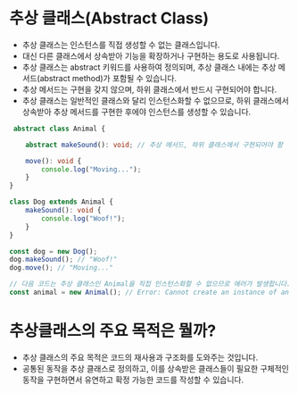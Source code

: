 

# 추상 클래스(Abstract Class)
- 추상 클래스는 인스턴스를 직접 생성할 수 없는 클래스입니다.
- 대신 다른 클래스에서 상속받아 기능을 확장하거나 구현하는 용도로 사용됩니다.
- 추상 클래스는 abstract 키워드를 사용하여 정의되며, 추상 클래스 내에는 추상 메서드(abstract method)가 포함될 수 있습니다.
- 추상 메서드는 구현을 갖지 않으며, 하위 클래스에서 반드시 구현되어야 합니다.
- 추상 클래스는 일반적인 클래스와 달리 인스턴스화할 수 없으므로, 하위 클래스에서 상속받아 추상 메서드를 구현한 후에야 인스턴스를 생성할 수 있습니다.


```typescript
 abstract class Animal {

    abstract makeSound(): void; // 추상 메서드, 하위 클래스에서 구현되어야 함

    move(): void {
        console.log("Moving...");
    }
}

class Dog extends Animal {
    makeSound(): void {
        console.log("Woof!");
    }
}

const dog = new Dog();
dog.makeSound(); // "Woof!"
dog.move(); // "Moving..."

// 다음 코드는 추상 클래스인 Animal을 직접 인스턴스화할 수 없으므로 에러가 발생합니다.
const animal = new Animal(); // Error: Cannot create an instance of an abstract class
```
   


# 추상클래스의 주요 목적은 뭘까?
- 추상 클래스의 주요 목적은 코드의 재사용과 구조화를 도와주는 것입니다.
- 공통된 동작을 추상 클래스로 정의하고, 이를 상속받은 클래스들이 필요한 구체적인 동작을 구현하면서 유연하고 확정 가능한 코드를 작성할 수 있습니다.
